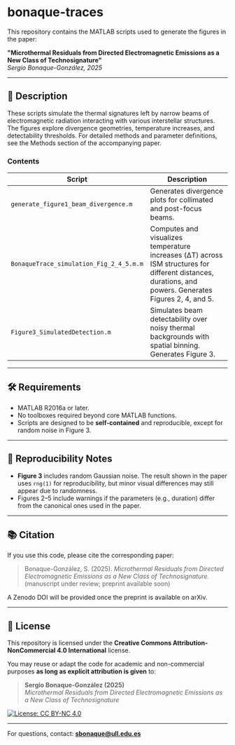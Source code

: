 # bonaque-traces
This repository contains the MATLAB scripts used to generate the figures in the paper:

**"Microthermal Residuals from Directed Electromagnetic Emissions as a New Class of Technosignature"**  
*Sergio Bonaque-González, 2025*

---

## 📄 Description

These scripts simulate the thermal signatures left by narrow beams of electromagnetic radiation interacting with various interstellar structures. The figures explore divergence geometries, temperature increases, and detectability thresholds.
For detailed methods and parameter definitions, see the Methods section of the accompanying paper.

### Contents

| Script                         | Description                                                  |
|-------------------------------|--------------------------------------------------------------|
| `generate_figure1_beam_divergence.m`    | Generates divergence plots for collimated and post-focus beams. |
| `BonaqueTrace_simulation_Fig_2_4_5.m.m`| Computes and visualizes temperature increases (ΔT) across ISM structures for different distances, durations, and powers. Generates Figures 2, 4, and 5. 
| `Figure3_SimulatedDetection.m`| Simulates beam detectability over noisy thermal backgrounds with spatial binning. Generates Figure 3. |

---

## 🛠 Requirements

- MATLAB R2016a or later.
- No toolboxes required beyond core MATLAB functions.
- Scripts are designed to be **self-contained** and reproducible, except for random noise in Figure 3.

---

## 🔁 Reproducibility Notes

- **Figure 3** includes random Gaussian noise. The result shown in the paper uses `rng(1)` for reproducibility, but minor visual differences may still appear due to randomness.
- Figures 2–5 include warnings if the parameters (e.g., duration) differ from the canonical ones used in the paper.

---

## 📚 Citation

If you use this code, please cite the corresponding paper:

> Bonaque-González, S. (2025). *Microthermal Residuals from Directed Electromagnetic Emissions as a New Class of Technosignature.* (manuscript under review; preprint available soon)

A Zenodo DOI will be provided once the preprint is available on arXiv.

---
## 📄 License

This repository is licensed under the **Creative Commons Attribution-NonCommercial 4.0 International** license.

You may reuse or adapt the code for academic and non-commercial purposes **as long as explicit attribution is given** to:

> **Sergio Bonaque-González (2025)**  
> *Microthermal Residuals from Directed Electromagnetic Emissions as a New Class of Technosignature*

[![License: CC BY-NC 4.0](https://img.shields.io/badge/License-CC%20BY--NC%204.0-lightgrey.svg)](https://creativecommons.org/licenses/by-nc/4.0/)

---
For questions, contact: **sbonaque@ull.edu.es**

